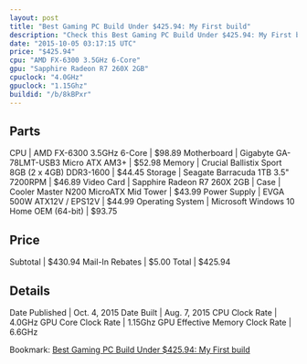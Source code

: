 ```yaml
---
layout: post
title: "Best Gaming PC Build Under $425.94: My First build"
description: "Check this Best Gaming PC Build Under $425.94: My First build. CPU: AMD FX-6300 3.5GHz 6-Core, Motherboard: Gigabyte GA-78LMT-USB3 Micro ATX AM3+, Memory: Crucial Ballisti"
date: "2015-10-05 03:17:15 UTC"
price: "$425.94"
cpu: "AMD FX-6300 3.5GHz 6-Core"
gpu: "Sapphire Radeon R7 260X 2GB"
cpuclock: "4.0GHz"
gpuclock: "1.15Ghz"
buildid: "/b/8kBPxr"
---
```


## Parts

CPU | AMD FX-6300 3.5GHz 6-Core | $98.89
Motherboard | Gigabyte GA-78LMT-USB3 Micro ATX AM3+ | $52.98
Memory | Crucial Ballistix Sport 8GB (2 x 4GB) DDR3-1600 | $44.45
Storage | Seagate Barracuda 1TB 3.5" 7200RPM | $46.89
Video Card | Sapphire Radeon R7 260X 2GB | 
Case | Cooler Master N200 MicroATX Mid Tower | $43.99
Power Supply | EVGA 500W ATX12V / EPS12V | $44.99
Operating System | Microsoft Windows 10 Home OEM (64-bit) | $93.75

## Price

Subtotal | $430.94
Mail-In Rebates | $5.00
Total | $425.94

## Details

Date Published | Oct. 4, 2015
Date Built | Aug. 7, 2015
CPU Clock Rate | 4.0GHz
GPU Core Clock Rate | 1.15Ghz
GPU Effective Memory Clock Rate | 6.6GHz

Bookmark: [Best Gaming PC Build Under $425.94: My First build](http://pcbuilders.github.io/2015/10/05/best-gaming-pc-build-under-425-dollars-dot-94-my-first-build/)

